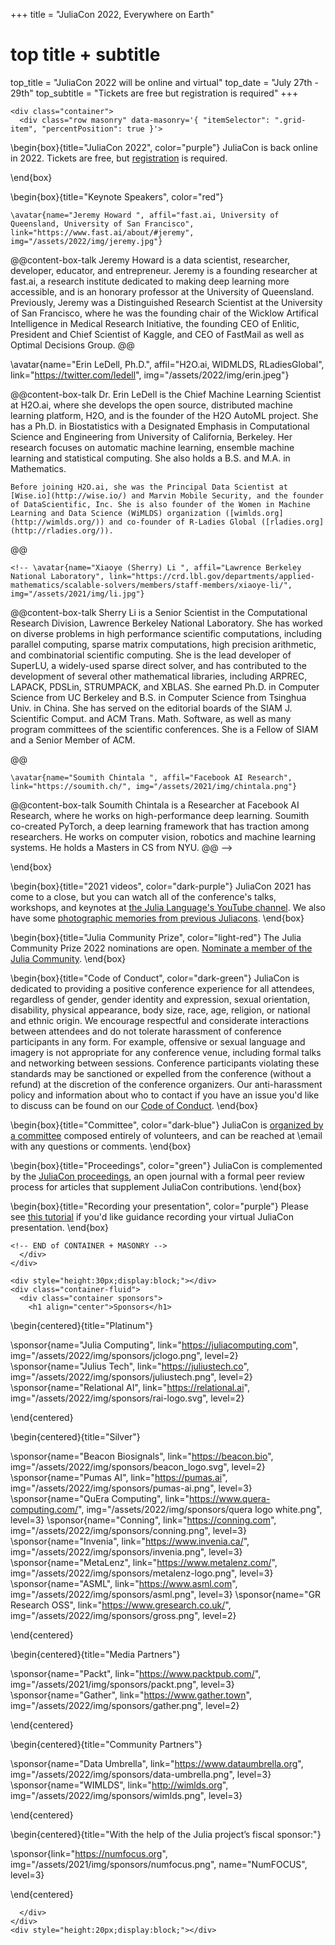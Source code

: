 +++
title = "JuliaCon 2022, Everywhere on Earth"

# top title + subtitle
top_title = "JuliaCon 2022 will be online and virtual"
top_date = "July 27th - 29th"
top_subtitle = "Tickets are free but registration is required"
+++

~~~
<div class="container">
  <div class="row masonry" data-masonry='{ "itemSelector": ".grid-item", "percentPosition": true }'>
~~~

\begin{box}{title="JuliaCon 2022", color="purple"}
  JuliaCon is back online in 2022. Tickets are free, but [registration](/2022/tickets/) is required.

  <!-- To view the talks online, visit [live.juliacon.org](http://live.juliacon.org) -->
\end{box}

\begin{box}{title="Keynote Speakers", color="red"}


    \avatar{name="Jeremy Howard ", affil="fast.ai, University of Queensland, University of San Francisco", link="https://www.fast.ai/about/#jeremy", img="/assets/2022/img/jeremy.jpg"}

  @@content-box-talk
    Jeremy Howard is a data scientist, researcher, developer, educator, and entrepreneur. Jeremy is a founding researcher at fast.ai, a research institute dedicated to making deep learning more accessible, and is an honorary professor at the University of Queensland. Previously, Jeremy was a Distinguished Research Scientist at the University of San Francisco, where he was the founding chair of the Wicklow Artifical Intelligence in Medical Research Initiative, the founding CEO of Enlitic, President and Chief Scientist of Kaggle, and CEO of FastMail as well as Optimal Decisions Group.
  @@


   \avatar{name="Erin LeDell, Ph.D.", affil="H2O.ai, WIDMLDS, RLadiesGlobal", link="https://twitter.com/ledell", img="/assets/2022/img/erin.jpeg"}
  
  @@content-box-talk
    Dr. Erin LeDell is the Chief Machine Learning Scientist at H2O.ai, where she develops the open source, distributed machine learning platform, H2O, and is the founder of the H2O AutoML project. She has a Ph.D. in Biostatistics with a Designated Emphasis in Computational Science and Engineering from University of California, Berkeley. Her research focuses on automatic machine learning, ensemble machine learning and statistical computing. She also holds a B.S. and M.A. in Mathematics.
    
    Before joining H2O.ai, she was the Principal Data Scientist at [Wise.io](http://wise.io/) and Marvin Mobile Security, and the founder of DataScientific, Inc. She is also founder of the Women in Machine Learning and Data Science (WiMLDS) organization ([wimlds.org](http://wimlds.org/)) and co-founder of R-Ladies Global ([rladies.org](http://rladies.org/)).
  @@

    <!-- \avatar{name="Xiaoye (Sherry) Li ", affil="Lawrence Berkeley National Laboratory", link="https://crd.lbl.gov/departments/applied-mathematics/scalable-solvers/members/staff-members/xiaoye-li/", img="/assets/2021/img/li.jpg"}

  @@content-box-talk
    Sherry Li is a Senior Scientist in the Computational Research Division,
Lawrence Berkeley National Laboratory. She has worked on diverse problems
in high performance scientific computations, including parallel computing,
sparse matrix computations, high precision arithmetic, and combinatorial
scientific computing. She is the lead developer of SuperLU, a widely-used
sparse direct solver, and has contributed to the development of several other
mathematical libraries, including ARPREC, LAPACK, PDSLin, STRUMPACK, and XBLAS. She earned Ph.D. in Computer Science from UC Berkeley and B.S. in Computer Science from Tsinghua Univ. in China. She has served on the editorial boards of the SIAM J. Scientific Comput. and ACM Trans. Math. Software, as well as many program committees of the scientific conferences. She is a Fellow of SIAM and a Senior Member of ACM. 

  @@

    \avatar{name="Soumith Chintala ", affil="Facebook AI Research", link="https://soumith.ch/", img="/assets/2021/img/chintala.png"}

  @@content-box-talk
    Soumith Chintala is a Researcher at Facebook AI Research, where he works on high-performance deep learning. Soumith co-created PyTorch, a deep learning framework that has traction among researchers. He works on computer vision, robotics and machine learning systems. He holds a Masters in CS from NYU.
  @@ -->

\end{box}

<!-- \begin{box}{title="JuMP-dev", color="light-blue"}
  We are pleased to announce that JuMP-dev 2021 will be colocated with JuliaCon. We are excited to welcome the JuMP and the larger mathematical optimization communities to JuliaCon, the combination will create an oustanding experience for our speakers and participants. Please see further details and talk submission guidelines on the [jump.dev page](https://jump.dev/meetings/juliacon2021/), and [register for a free JuliaCon ticket](tickets/).
\end{box} -->

\begin{box}{title="2021 videos", color="dark-purple"}
  JuliaCon 2021 has come to a close, but you can watch all of the conference's talks, workshops, and keynotes at [the Julia Language's YouTube channel](https://youtube.com/playlist?list=PLP8iPy9hna6Q343_8sSq4f306VGLW4TLK). We also have some [photographic memories from previous Juliacons](memories/). 
\end{box}

\begin{box}{title="Julia Community Prize", color="light-red"}
  The Julia Community Prize 2022 nominations are open. [Nominate a member of the Julia Community](/2022/prize/). 
\end{box}

\begin{box}{title="Code of Conduct", color="dark-green"}
  JuliaCon is dedicated to providing a positive conference experience for all attendees, regardless of gender, gender identity and expression, sexual orientation, disability, physical appearance, body size, race, age, religion, or national and ethnic origin.
  We encourage respectful and considerate interactions between attendees and do not tolerate harassment of conference participants in any form.
  For example, offensive or sexual language and imagery is not appropriate for any conference venue, including formal talks and networking between sessions.
  Conference  participants violating these standards may be sanctioned or expelled from the conference (without a refund) at the discretion of the conference organizers.
  Our anti-harassment policy and information about who to contact if you have an issue you'd like to discuss can be found on our [Code of Conduct](/2022/coc/).
\end{box}

\begin{box}{title="Committee", color="dark-blue"}
  JuliaCon is [organized by a committee](/2022/committee/) composed entirely of volunteers, and can be reached at \email with any questions or comments.
\end{box}

\begin{box}{title="Proceedings", color="green"}
  JuliaCon is complemented by the [JuliaCon proceedings](https://proceedings.juliacon.org), an open journal with a formal peer review process for articles that supplement JuliaCon contributions.
\end{box}

\begin{box}{title="Recording your presentation", color="purple"}
  Please see [this tutorial](https://www.youtube.com/watch?v=c71ftCd5hTw) if you'd like guidance recording your virtual JuliaCon presentation.
\end{box}

~~~
<!-- END of CONTAINER + MASONRY -->
  </div>
</div>
~~~


~~~
<div style="height:30px;display:block;"></div>
<div class="container-fluid">
  <div class="container sponsors">
    <h1 align="center">Sponsors</h1>
~~~
\begin{centered}{title="Platinum"}

  \sponsor{name="Julia Computing", link="https://juliacomputing.com", img="/assets/2022/img/sponsors/jclogo.png", level=2}
  \sponsor{name="Julius Tech", link="https://juliustech.co", img="/assets/2022/img/sponsors/juliustech.png", level=2}
  \sponsor{name="Relational AI", link="https://relational.ai", img="/assets/2022/img/sponsors/rai-logo.svg", level=2}
  
\end{centered}

<!---\begin{centered}{title="Gold"}


\end{centered}-->

\begin{centered}{title="Silver"}

  \sponsor{name="Beacon Biosignals", link="https://beacon.bio", img="/assets/2022/img/sponsors/beacon_logo.svg", level=2}
  \sponsor{name="Pumas AI", link="https://pumas.ai", img="/assets/2022/img/sponsors/pumas-ai.png", level=3}
  \sponsor{name="QuEra Computing", link="https://www.quera-computing.com/", img="/assets/2022/img/sponsors/quera logo white.png", level=3}
  \sponsor{name="Conning", link="https://conning.com", img="/assets/2022/img/sponsors/conning.png", level=3}
  \sponsor{name="Invenia", link="https://www.invenia.ca/", img="/assets/2022/img/sponsors/invenia.png", level=3}
  \sponsor{name="MetaLenz", link="https://www.metalenz.com/", img="/assets/2022/img/sponsors/metalenz-logo.png", level=3}
  \sponsor{name="ASML", link="https://www.asml.com", img="/assets/2022/img/sponsors/asml.png", level=3}
  \sponsor{name="GR Research OSS", link="https://www.gresearch.co.uk/", img="/assets/2022/img/sponsors/gross.png", level=2}


\end{centered}

\begin{centered}{title="Media Partners"}

  \sponsor{name="Packt", link="https://www.packtpub.com/", img="/assets/2021/img/sponsors/packt.png", level=3}
  \sponsor{name="Gather", link="https://www.gather.town", img="/assets/2022/img/sponsors/gather.png", level=2}
  
\end{centered}

\begin{centered}{title="Community Partners"}

  \sponsor{name="Data Umbrella", link="https://www.dataumbrella.org", img="/assets/2022/img/sponsors/data-umbrella.png", level=3}
  \sponsor{name="WIMLDS", link="http://wimlds.org", img="/assets/2022/img/sponsors/wimlds.png", level=3}

  
\end{centered} 

\begin{centered}{title="With the help of the Julia project’s fiscal sponsor:"}

  \sponsor{link="https://numfocus.org", img="/assets/2021/img/sponsors/numfocus.png", name="NumFOCUS", level=3}

\end{centered}
~~~
  </div>
</div>
<div style="height:20px;display:block;"></div>
~~~
